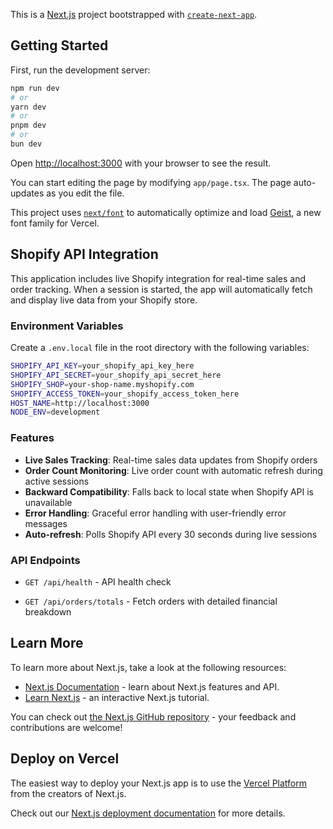 This is a [Next.js](https://nextjs.org) project bootstrapped with [`create-next-app`](https://nextjs.org/docs/app/api-reference/cli/create-next-app).

## Getting Started

First, run the development server:

```bash
npm run dev
# or
yarn dev
# or
pnpm dev
# or
bun dev
```

Open [http://localhost:3000](http://localhost:3000) with your browser to see the result.

You can start editing the page by modifying `app/page.tsx`. The page auto-updates as you edit the file.

This project uses [`next/font`](https://nextjs.org/docs/app/building-your-application/optimizing/fonts) to automatically optimize and load [Geist](https://vercel.com/font), a new font family for Vercel.

## Shopify API Integration

This application includes live Shopify integration for real-time sales and order tracking. When a session is started, the app will automatically fetch and display live data from your Shopify store.

### Environment Variables

Create a `.env.local` file in the root directory with the following variables:

```bash
SHOPIFY_API_KEY=your_shopify_api_key_here
SHOPIFY_API_SECRET=your_shopify_api_secret_here
SHOPIFY_SHOP=your-shop-name.myshopify.com
SHOPIFY_ACCESS_TOKEN=your_shopify_access_token_here
HOST_NAME=http://localhost:3000
NODE_ENV=development
```

### Features

- **Live Sales Tracking**: Real-time sales data updates from Shopify orders
- **Order Count Monitoring**: Live order count with automatic refresh during active sessions
- **Backward Compatibility**: Falls back to local state when Shopify API is unavailable
- **Error Handling**: Graceful error handling with user-friendly error messages
- **Auto-refresh**: Polls Shopify API every 30 seconds during live sessions

### API Endpoints

- `GET /api/health` - API health check

- `GET /api/orders/totals` - Fetch orders with detailed financial breakdown

## Learn More

To learn more about Next.js, take a look at the following resources:

- [Next.js Documentation](https://nextjs.org/docs) - learn about Next.js features and API.
- [Learn Next.js](https://nextjs.org/learn) - an interactive Next.js tutorial.

You can check out [the Next.js GitHub repository](https://github.com/vercel/next.js) - your feedback and contributions are welcome!

## Deploy on Vercel

The easiest way to deploy your Next.js app is to use the [Vercel Platform](https://vercel.com/new?utm_medium=default-template&filter=next.js&utm_source=create-next-app&utm_campaign=create-next-app-readme) from the creators of Next.js.

Check out our [Next.js deployment documentation](https://nextjs.org/docs/app/building-your-application/deploying) for more details.
